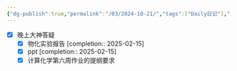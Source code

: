 ```yaml
---
{"dg-publish":true,"permalink":"/03/2024-10-21/","tags":["Daily日记"],"noteIcon":"","created":"2025-01-31T00:35","updated":"2025-07-01T13:38"}
---
```


- [x] 晚上大神答疑
    - [x] 物化实验报告 [completion:: 2025-02-15]
    - [x] ppt  [completion:: 2025-02-15]
    - [x] 计算化学第六周作业的提纲要求